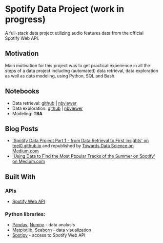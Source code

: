 # Spotify Data Project (work in progress)

A full-stack data project utilizing audio features data from the official Spotify Web API.

## Motivation

Main motivation for this project was to get practical experience in all the steps of a data project including (automated) data retrieval, data exploration as well as data modeling, using Python, SQL and Bash.

## Notebooks

* Data retrieval: [github](https://github.com/tgel0/spotify-data/blob/master/notebooks/SpotifyDataRetrieval.ipynb) | [nbviewer](http://nbviewer.jupyter.org/github/tgel0/spotify-data/blob/master/notebooks/SpotifyDataRetrieval.ipynb)
* Data exploration: [github](https://github.com/tgel0/spotify-data/blob/master/notebooks/SpotifyDataExploPopularity.ipynb) | [nbviewer](http://nbviewer.jupyter.org/github/tgel0/spotify-data/blob/master/notebooks/SpotifyDataExploPopularity.ipynb)
* Modeling: **TBA**

## Blog Posts

+ ['Spotify Data Project Part 1 - from Data Retrieval to First Insights' on tgel0.github.io](https://tgel0.github.io/blog/spotify-data-project-part-1-from-data-retrieval-to-first-insights/) and republished by [Towards Data Science on Medium.com](https://towardsdatascience.com/spotify-data-project-part-1-from-data-retrieval-to-first-insights-f5f819f8e1c3)
+ ['Using Data to Find the Most Popular Tracks of the Summer on Spotify' on Medium.com](https://medium.com/@tgel0/kiki-do-you-analyze-me-using-data-to-find-the-most-popular-tracks-of-the-summer-on-spotify-67ba8ef5773c)

## Built With

### APIs

+ [Spotify Web API](https://developer.spotify.com/documentation/web-api/)

### Python libraries:

* [Pandas](http://pandas.pydata.org/), [Numpy](http://www.numpy.org/) - data analysis
* [Matplotlib](https://matplotlib.org/), [Seaborn](https://seaborn.pydata.org/) - data visualization
* [Spotipy](https://spotipy.readthedocs.io/) - access to Spotify Web API
